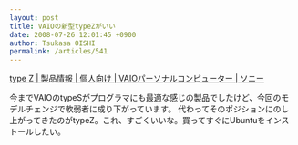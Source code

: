 ```yaml
---
layout: post
title: VAIOの新型typeZがいい
date: 2008-07-26 12:01:45 +0900
author: Tsukasa OISHI
permalink: /articles/541
---
```


[type Z | 製品情報 | 個人向け | VAIOパーソナルコンピューター | ソニー](http://www.vaio.sony.co.jp/Products/Z1/)

今までVAIOのtypeSがプログラマにも最適な感じの製品でしたけど、今回のモデルチェンジで軟弱者に成り下がっています。
代わってそのポジションにのし上がってきたのがtypeZ。これ、すごくいいな。買ってすぐにUbuntuをインストールしたい。

